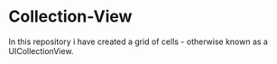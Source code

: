 # Collection-View

In this repository i have created a grid of cells - otherwise known as a UICollectionView. 
